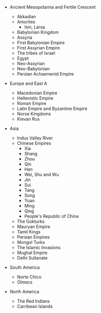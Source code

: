 - Ancient Mesopotamia and Fertile Crescent
	- Akkadian
	- Amorites
		- Isin, Larsa
	- Babylonian Kingdom
	- Assyria
	- First Babylonian Empire
	- First Assyrian Empire
	- The tribes of Israel
	- Egypt
	- Neo-Assyrian
	- Neo-Babylonian
	- Persian Achaemenid Empire

- Europe and East A
	- Macedonian Empire
	- Hellenistic Empire
	- Roman Empire
	- Latin Empire and Byzantine Empire
	- Norse Kingdoms
	- Kievan Rus

- Asia
	- Indus Valley River
	- Chinese Empires
		- Xia
		- Shang
		- Zhou
		- Qin
		- Han
		- Wei, Shu and Wu
		- Jin
		- Sui
		- Tang
		- Song
		- Yuan
		- Ming
		- Qing
		- People's Republic of China
	- The Gokturks
	- Mauryan Empire
	- Tamil Kings
	- Persian Empires
	- Mongol Turks
	- The Islamic Invasions
	- Mughal Empire
	- Delhi Sultanate

- South America
	- Norte Chico
	- Olmecs

- North America
	- The Red Indians
	- Carribean Islands